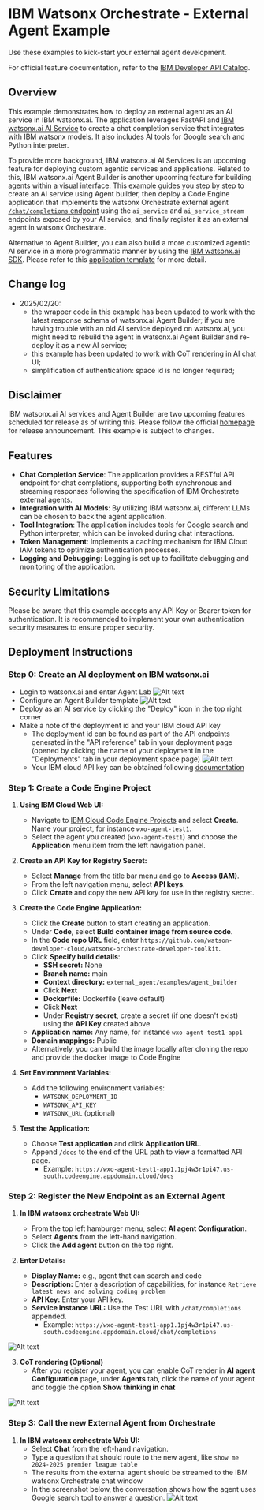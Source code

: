 # IBM Watsonx Orchestrate - External Agent Example

Use these examples to kick-start your external agent development.

For official feature documentation, refer to the [IBM Developer API Catalog](https://developer.ibm.com/apis/catalog/watsonorchestrate--custom-assistants/api/API--watsonorchestrate--ibm-watsonx-orchestrate-api#Register_an_external_chat_completions_agent__agents_external_chat_post).

## Overview

This example demonstrates how to deploy an external agent as an AI service in IBM watsonx.ai. The application leverages 
FastAPI and [IBM watsonx.ai AI Service](https://www.ibm.com/products/watsonx-ai/ai-agent-development) to create a chat completion service that integrates with IBM watsonx models. It also includes AI tools for Google search and Python interpreter.

To provide more background, IBM watsonx.ai AI Services is an upcoming feature for deploying custom agentic services and applications. Related to this, IBM watsonx.ai Agent Builder is another upcoming feature for building agents within a visual interface. This example guides you step by step to create an AI service using Agent builder, then deploy a Code Engine application that implements the watsonx Orchestrate external agent [`/chat/completions` endpoint](https://github.com/watson-developer-cloud/watsonx-orchestrate-developer-toolkit/blob/main/external_agent/spec.yaml) using the `ai_service` and `ai_service_stream` endpoints exposed by your AI service, and finally register it as an external agent in watsonx Orchestrate.

Alternative to Agent Builder, you can also build a more customized agentic AI service in a more programmatic manner by using the [IBM watsonx.ai SDK](https://ibm.github.io/watsonx-ai-python-sdk/core_api.html#client.Deployments.create). Please refer to this [application template](https://github.com/IBM/watson-machine-learning-samples/tree/master/cloud/ai-service-templates/langgraph-react-agent) for more detail.

## Change log

- 2025/02/20: 
  - the wrapper code in this example has been updated to work with the latest response schema of watsonx.ai Agent Builder; if you are having trouble with an old AI service deployed on watsonx.ai, you might need to rebuild the agent in watsonx.ai Agent Builder and re-deploy it as a new AI service;
  - this example has been updated to work with CoT rendering in AI chat UI;
  - simplification of authentication: space id is no longer required;

## Disclaimer

IBM watsonx.ai AI services and Agent Builder are two upcoming features scheduled for release as of writing this. Please follow the official [homepage](https://www.ibm.com/products/watsonx-ai/ai-agent-development) for release announcement. This example is subject to changes.

## Features

- **Chat Completion Service**: The application provides a RESTful API endpoint for chat completions, supporting both synchronous and streaming responses following the specification of IBM Orchestrate external agents.
- **Integration with AI Models**: By utilizing IBM watsonx.ai, different LLMs can be chosen to back the agent application.
- **Tool Integration**: The application includes tools for Google search and Python interpreter, which can be invoked during chat interactions.
- **Token Management**: Implements a caching mechanism for IBM Cloud IAM tokens to optimize authentication processes.
- **Logging and Debugging**: Logging is set up to facilitate debugging and monitoring of the application.

## Security Limitations

Please be aware that this example accepts any API Key or Bearer token for authentication. 
It is recommended to implement your own authentication security measures to ensure proper security.

## Deployment Instructions

### Step 0: Create an AI deployment on IBM watsonx.ai

- Login to watsonx.ai and enter Agent Lab
![Alt text](./assets/wxai_home.png "Agent Lab in watsonx.ai home page")
- Configure an Agent Builder template
![Alt text](./assets/agent-builder.png "Example of Agent Builder template configuration")
- Deploy as an AI service by clicking the "Deploy" icon in the top right corner
- Make a note of the deployment id and your IBM cloud API key
  - The deployment id can be found as part of the API endpoints generated in the "API reference" tab in your deployment page (opened by clicking the name of your deployment in the "Deployments" tab in your deployment space page)
![Alt text](./assets/deployment_id.png "Example of deployment id")
  - Your IBM cloud API key can be obtained following [documentation](https://cloud.ibm.com/docs/account?topic=account-userapikey&interface=ui)

### Step 1: Create a Code Engine Project

1. **Using IBM Cloud Web UI:**
   - Navigate to [IBM Cloud Code Engine Projects](https://cloud.ibm.com/containers/serverless/projects) and select **Create**. Name your project, for instance `wxo-agent-test1`.
   - Select the agent you created (`wxo-agent-test1`) and choose the **Application** menu item from the left navigation panel.

2. **Create an API Key for Registry Secret:**
   - Select **Manage** from the title bar menu and go to **Access (IAM)**.
   - From the left navigation menu, select **API keys**.
   - Click **Create** and copy the new API key for use in the registry secret.

3. **Create the Code Engine Application:**
   - Click the **Create** button to start creating an application.
   - Under **Code**, select **Build container image from source code**.
   - In the **Code repo URL** field, enter `https://github.com/watson-developer-cloud/watsonx-orchestrate-developer-toolkit`.
   - Click **Specify build details**:
     - **SSH secret:** None
     - **Branch name:** main
     - **Context directory:** `external_agent/examples/agent_builder`
     - Click **Next**
     - **Dockerfile:** Dockerfile (leave default)
     - Click **Next**
     - Under **Registry secret**, create a secret (if one doesn't exist) using the **API Key** created above
   - **Application name:** Any name, for instance `wxo-agent-test1-app1`
   - **Domain mappings:** Public
   - Alternatively, you can build the image locally after cloning the repo and provide the docker image to Code Engine

4. **Set Environment Variables:**
   - Add the following environment variables:
     - `WATSONX_DEPLOYMENT_ID`
     - `WATSONX_API_KEY`
     - `WATSONX_URL` (optional)

5. **Test the Application:**
   - Choose **Test application** and click **Application URL**.
   - Append `/docs` to the end of the URL path to view a formatted API page.
     - Example: `https://wxo-agent-test1-app1.1pj4w3r1pi47.us-south.codeengine.appdomain.cloud/docs`

### Step 2: Register the New Endpoint as an External Agent

1. **In IBM watsonx orchestrate Web UI:**
   - From the top left hamburger menu, select **AI agent Configuration**.
   - Select **Agents** from the left-hand navigation.
   - Click the **Add agent** button on the top right.

2. **Enter Details:**
   - **Display Name:** e.g., agent that can search and code
   - **Description:** Enter a description of capabilities, for instance `Retrieve latest news and solving coding problem`
   - **API Key:** Enter your API key.
   - **Service Instance URL:** Use the Test URL with `/chat/completions` appended.
     - Example: `https://wxo-agent-test1-app1.1pj4w3r1pi47.us-south.codeengine.appdomain.cloud/chat/completions`

![Alt text](./assets/register_wxo_external_agent.png "Example of registering an external agent to IBM watsonx Orchestrate")

3. **CoT rendering (Optional)**
   - After you register your agent, you can enable CoT render in **AI agent Configuration** page, under **Agents** tab, click the name of your agent and toggle the option **Show thinking in chat**

![Alt text](./assets/cot_config.png "Example of registering an external agent to IBM watsonx Orchestrate")


### Step 3: Call the new External Agent from Orchestrate

1. **In IBM watsonx orchestrate Web UI:**
   - Select **Chat** from the left-hand navigation.
   - Type a question that should route to the new agent, like `show me 2024-2025 premier league table`
   - The results from the external agent should be streamed to the IBM watsonx Orchestrate chat window
   - In the screenshot below, the conversation shows how the agent uses Google search tool to answer a question. 
![Alt text](./assets/demo.png "Example of a chat to the external agent from IBM watsonx Orchestrate")